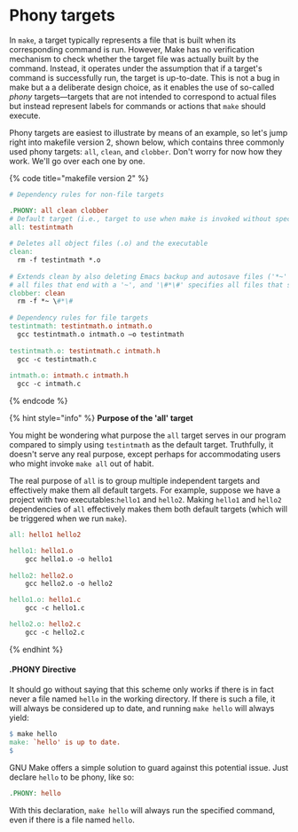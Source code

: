 # Phony targets

In `make`, a target typically represents a file that is built when its corresponding command is run. However, Make has no verification mechanism to check whether the target file was actually built by the command. Instead, it operates under the assumption that if a target's command is successfully run, the target is up-to-date. This is not a bug in make but a a deliberate design choice, as it enables the use of so-called _phony_ targets—targets that are not intended to correspond to actual files but instead represent labels for commands or actions that `make` should execute.&#x20;

Phony targets are easiest to illustrate by means of an example, so let's jump right into makefile version 2, shown below, which contains three commonly used phony targets:  `all`, `clean`, and `clobber`. Don't worry for now how they work. We'll go over each one by one.&#x20;

{% code title="makefile version 2" %}
```makefile
# Dependency rules for non-file targets

.PHONY: all clean clobber
# Default target (i.e., target to use when make is invoked without specifying a target)
all: testintmath
  
# Deletes all object files (.o) and the executable 
clean:
  rm -f testintmath *.o
  
# Extends clean by also deleting Emacs backup and autosave files ('*~' specifies 
# all files that end with a '~', and '\#*\#' specifies all files that start and end with a '#')
clobber: clean
  rm -f *~ \#*\# 
  
# Dependency rules for file targets
testintmath: testintmath.o intmath.o
  gcc testintmath.o intmath.o –o testintmath
  
testintmath.o: testintmath.c intmath.h
  gcc -c testintmath.c
  
intmath.o: intmath.c intmath.h
  gcc -c intmath.c
```
{% endcode %}





{% hint style="info" %}
**Purpose of the 'all' target**

You might be wondering what purpose the `all` target serves in our program compared to simply using `testintmath` as the default target. Truthfully, it doesn't serve any real purpose, except perhaps for accommodating users who might invoke `make all` out of habit.

The real purpose of `all` is to group multiple independent targets and effectively make them all default targets. For example, suppose we have a project with two executables:`hello1` and `hello2`. Making `hello1` and `hello2` dependencies of `all` effectively makes them both default targets (which will be triggered when we run `make`).

```makefile
all: hello1 hello2

hello1: hello1.o
	gcc hello1.o -o hello1
	
hello2: hello2.o
	gcc hello2.o -o hello2

hello1.o: hello1.c
	gcc -c hello1.c

hello2.o: hello2.c
	gcc -c hello2.c
```
{% endhint %}





#### .PHONY Directive

It should go without saying that this scheme only works if there is in fact never a file named `hello` in the working directory. If there is such a file, it will always be considered up to date, and running `make hello` will always yield:

```makefile
$ make hello
make: `hello' is up to date.
$
```

GNU Make offers a simple solution to guard against this potential issue. Just declare `hello` to be phony, like so:

```makefile
.PHONY: hello
```

With this declaration, `make hello` will always run the specified command, even if there is a file named `hello`.
